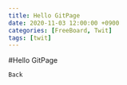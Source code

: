 ```yaml
---
title: Hello GitPage
date: 2020-11-03 12:00:00 +0900
categories: [FreeBoard, Twit]
tags: [twit]
---
```


#Hello GitPage

`Back`
